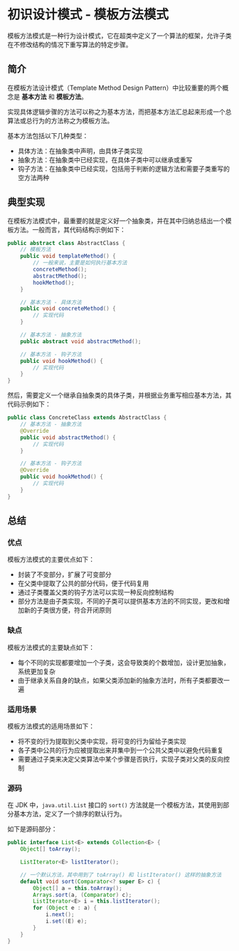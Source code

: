 # 初识设计模式 - 模板方法模式


模板方法模式是一种行为设计模式，它在超类中定义了一个算法的框架，允许子类在不修改结构的情况下重写算法的特定步骤。

<!--more-->

## 简介

在模板方法设计模式（Template Method Design Pattern）中比较重要的两个概念是 **基本方法** 和 **模板方法**。

实现具体逻辑步骤的方法可以称之为基本方法，而把基本方法汇总起来形成一个总算法或总行为的方法称之为模板方法。

基本方法包括以下几种类型：

- 具体方法：在抽象类中声明，由具体子类实现
- 抽象方法：在抽象类中已经实现，在具体子类中可以继承或重写
- 钩子方法：在抽象类中已经实现，包括用于判断的逻辑方法和需要子类重写的空方法两种

## 典型实现

在模板方法模式中，最重要的就是定义好一个抽象类，并在其中归纳总结出一个模板方法。一般而言，其代码结构示例如下：

```java
public abstract class AbstractClass {
    // 模板方法
    public void templateMethod() {
        // 一般来说，主要是如何执行基本方法
        concreteMethod();
        abstractMethod();
        hookMethod();
    }

    // 基本方法 - 具体方法
    public void concreteMethod() {
        // 实现代码
    }

    // 基本方法 - 抽象方法
    public abstract void abstractMethod();

    // 基本方法 - 钩子方法
    public void hookMethod() {
        // 实现代码
    }
}
```

然后，需要定义一个继承自抽象类的具体子类，并根据业务重写相应基本方法，其代码示例如下：

```java
public class ConcreteClass extends AbstractClass {
    // 基本方法 - 抽象方法
    @Override
    public void abstractMethod() {
        // 实现代码
    }

    // 基本方法 - 钩子方法
    @Override
    public void hookMethod() {
        // 实现代码
    }
}
```

## 总结

### 优点

模板方法模式的主要优点如下：

- 封装了不变部分，扩展了可变部分
- 在父类中提取了公共的部分代码，便于代码复用
- 通过子类覆盖父类的钩子方法可以实现一种反向控制结构
- 部分方法是由子类实现，不同的子类可以提供基本方法的不同实现，更改和增加新的子类很方便，符合开闭原则

### 缺点

模板方法模式的主要缺点如下：

- 每个不同的实现都要增加一个子类，这会导致类的个数增加，设计更加抽象，系统更加复杂
- 由于继承关系自身的缺点，如果父类添加新的抽象方法时，所有子类都要改一遍

### 适用场景

模板方法模式的适用场景如下：

- 将不变的行为提取到父类中实现，将可变的行为留给子类实现
- 各子类中公共的行为应被提取出来并集中到一个公共父类中以避免代码重复
- 需要通过子类来决定父类算法中某个步骤是否执行，实现子类对父类的反向控制

### 源码

在 JDK 中，`java.util.List` 接口的 `sort()` 方法就是一个模板方法，其使用到部分基本方法，定义了一个排序的默认行为。

如下是源码部分：

```java
public interface List<E> extends Collection<E> {
    Object[] toArray();

    ListIterator<E> listIterator();

    // 一个默认方法，其中用到了 toArray() 和 listIterator() 这样的抽象方法
    default void sort(Comparator<? super E> c) {
        Object[] a = this.toArray();
        Arrays.sort(a, (Comparator) c);
        ListIterator<E> i = this.listIterator();
        for (Object e : a) {
            i.next();
            i.set((E) e);
        }
    }
}
```

